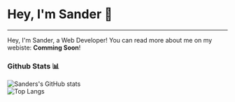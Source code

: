 # Hey, I'm **Sander** 👋

---

Hey, I'm Sander, a Web Developer! You can read more about me on my webiste: **Comming Soon**!

### Github Stats 📊
![Sanders's GitHub stats](https://github-readme-stats.vercel.app/api?username=sanderhoudijk&count_private=true) <br>
![Top Langs](https://github-readme-stats.vercel.app/api/top-langs/?username=sanderhoudijk&hide_progress=true)

